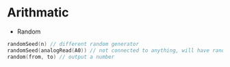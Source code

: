 # Arithmatic

- Random
```C
randomSeed(n) // different random generator
randomSeed(analogRead(A0)) // not connected to anything, will have random value between 0 and 1023
random(from, to) // output a number
```


